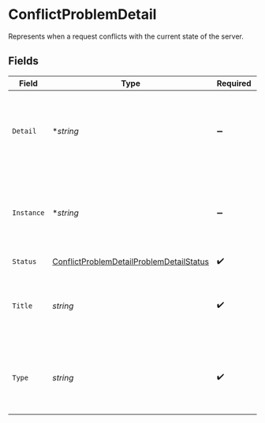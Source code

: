 # ConflictProblemDetail

Represents when a request conflicts with the current state of the server.


## Fields

| Field                                                                                                       | Type                                                                                                        | Required                                                                                                    | Description                                                                                                 |
| ----------------------------------------------------------------------------------------------------------- | ----------------------------------------------------------------------------------------------------------- | ----------------------------------------------------------------------------------------------------------- | ----------------------------------------------------------------------------------------------------------- |
| `Detail`                                                                                                    | **string*                                                                                                   | :heavy_minus_sign:                                                                                          | A human-readable explanation specific to this occurrence of the problem.                                    |
| `Instance`                                                                                                  | **string*                                                                                                   | :heavy_minus_sign:                                                                                          | A URI reference that identifies the specific occurrence of the problem.                                     |
| `Status`                                                                                                    | [ConflictProblemDetailProblemDetailStatus](../../models/shared/conflictproblemdetailproblemdetailstatus.md) | :heavy_check_mark:                                                                                          | N/A                                                                                                         |
| `Title`                                                                                                     | *string*                                                                                                    | :heavy_check_mark:                                                                                          | A short, human-readable summary of the problem type.                                                        |
| `Type`                                                                                                      | *string*                                                                                                    | :heavy_check_mark:                                                                                          | A URI reference that identifies the problem type.                                                           |